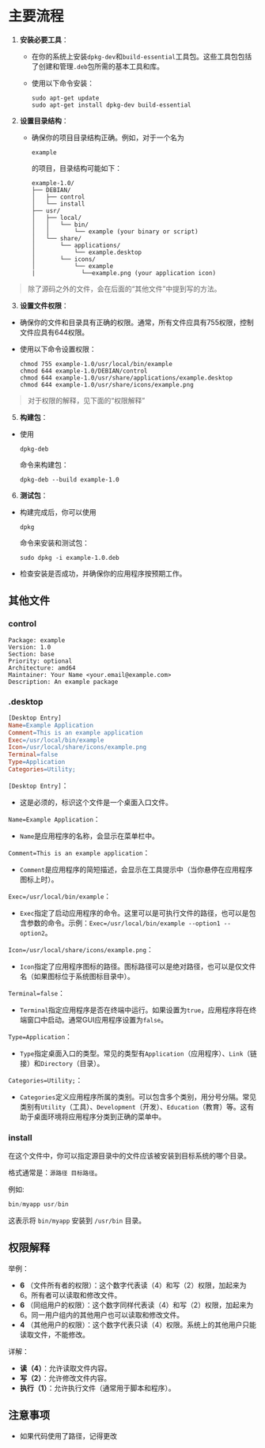 # 主要流程

1. **安装必要工具**：

   - 在你的系统上安装`dpkg-dev`和`build-essential`工具包。这些工具包包括了创建和管理`.deb`包所需的基本工具和库。

   - 使用以下命令安装：

     ```shell
     sudo apt-get update
     sudo apt-get install dpkg-dev build-essential
     ```

2. **设置目录结构**：

   - 确保你的项目目录结构正确。例如，对于一个名为

     ```
     example
     ```

     的项目，目录结构可能如下：

     ```
     example-1.0/
     ├── DEBIAN/
     │   ├── control
     │   └── install
     ├── usr/
     │   ├── local/
     │   │   └── bin/
     │   │       └── example (your binary or script)
     │   └── share/
     │       └── applications/
     │           └── example.desktop
     │       └── icons/
     │           └── example
     |             └──example.png (your application icon)
     ```

> 除了源码之外的文件，会在后面的“其他文件”中提到写的方法。

3. **设置文件权限**：

- 确保你的文件和目录具有正确的权限。通常，所有文件应具有755权限，控制文件应具有644权限。

- 使用以下命令设置权限：

  ```
  chmod 755 example-1.0/usr/local/bin/example
  chmod 644 example-1.0/DEBIAN/control
  chmod 644 example-1.0/usr/share/applications/example.desktop
  chmod 644 example-1.0/usr/share/icons/example.png
  ```

> 对于权限的解释，见下面的“权限解释”

5. **构建包**：

- 使用

  ```
  dpkg-deb
  ```

  命令来构建包：

  ```
  dpkg-deb --build example-1.0
  ```

6. **测试包**：

- 构建完成后，你可以使用

  ```
  dpkg
  ```

  命令来安装和测试包：

  ```
  sudo dpkg -i example-1.0.deb
  ```
  
- 检查安装是否成功，并确保你的应用程序按预期工作。

## 其他文件

### control

``` vbnet
Package: example
Version: 1.0
Section: base
Priority: optional
Architecture: amd64
Maintainer: Your Name <your.email@example.com>
Description: An example package
```

### .desktop

``` makefile
[Desktop Entry]
Name=Example Application
Comment=This is an example application
Exec=/usr/local/bin/example
Icon=/usr/local/share/icons/example.png
Terminal=false
Type=Application
Categories=Utility;
```

`[Desktop Entry]`：

- 这是必须的，标识这个文件是一个桌面入口文件。

`Name=Example Application`：

- `Name`是应用程序的名称，会显示在菜单栏中。

`Comment=This is an example application`：

- `Comment`是应用程序的简短描述，会显示在工具提示中（当你悬停在应用程序图标上时）。

`Exec=/usr/local/bin/example`：

- `Exec`指定了启动应用程序的命令。这里可以是可执行文件的路径，也可以是包含参数的命令。示例：`Exec=/usr/local/bin/example --option1 --option2`。

`Icon=/usr/local/share/icons/example.png`：

- `Icon`指定了应用程序图标的路径。图标路径可以是绝对路径，也可以是仅文件名（如果图标位于系统图标目录中）。

`Terminal=false`：

- `Terminal`指定应用程序是否在终端中运行。如果设置为`true`，应用程序将在终端窗口中启动。通常GUI应用程序设置为`false`。

`Type=Application`：

- `Type`指定桌面入口的类型。常见的类型有`Application`（应用程序）、`Link`（链接）和`Directory`（目录）。

`Categories=Utility;`：

- `Categories`定义应用程序所属的类别。可以包含多个类别，用分号分隔。常见类别有`Utility`（工具）、`Development`（开发）、`Education`（教育）等。这有助于桌面环境将应用程序分类到正确的菜单中。

### install

在这个文件中，你可以指定源目录中的文件应该被安装到目标系统的哪个目录。

格式通常是：`源路径 目标路径`。

例如:

``` c
bin/myapp usr/bin
```

这表示将 `bin/myapp` 安装到 `/usr/bin` 目录。

## 权限解释

举例：

- **6** （文件所有者的权限）：这个数字代表读（4）和写（2）权限，加起来为6。所有者可以读取和修改文件。
- **6** （同组用户的权限）：这个数字同样代表读（4）和写（2）权限，加起来为6。同一用户组内的其他用户也可以读取和修改文件。
- **4** （其他用户的权限）：这个数字代表只读（4）权限。系统上的其他用户只能读取文件，不能修改。

详解：

- **读（4）**：允许读取文件内容。
- **写（2）**：允许修改文件内容。
- **执行（1）**：允许执行文件（通常用于脚本和程序）。

## 注意事项

* 如果代码使用了路径，记得更改
